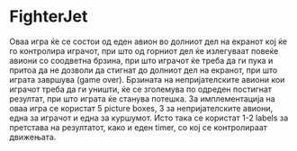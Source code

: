 # FighterJet
Оваа игра ќе се состои од еден авион во долниот дел на екранот кој ќе го контролира играчот, 
при што од горниот дел ќе излегуваат повеќе авиони со соодветна брзина, при што играчот ќе треба да ги пука и притоа да не 
дозволи да стигнат до долниот дел на екранот, при што играта завршува (game over).
Брзината на непријателските авиони кои играчот треба да ги уништи, ќе се зголемува по одреден постигнат резултат,
при што играта ќе станува потешка. За имплементација на оваа игра се користат 5 picture boxes, 3 за непријателските авиони, 
една за играчот и една за куршумот. Исто така се користат 1-2 labels за претстава на резултатот, како и еден timer,
со кој се контролираат движењата.
